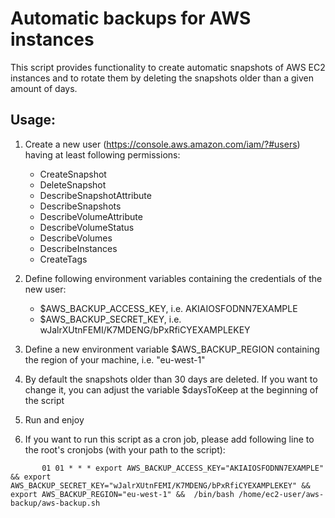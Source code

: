 Automatic backups for AWS instances
===================================

This script provides functionality to create automatic snapshots of AWS EC2 instances and to rotate them by deleting the snapshots older than a given amount of days.

Usage:
------

1. Create a new user (https://console.aws.amazon.com/iam/?#users) having at least following permissions:
     - CreateSnapshot
     - DeleteSnapshot
     - DescribeSnapshotAttribute
     - DescribeSnapshots
     - DescribeVolumeAttribute
     - DescribeVolumeStatus
     - DescribeVolumes
     - DescribeInstances
     - CreateTags

2. Define following environment variables containing the credentials of the new user:
     - $AWS_BACKUP_ACCESS_KEY, i.e. AKIAIOSFODNN7EXAMPLE
     - $AWS_BACKUP_SECRET_KEY, i.e. wJalrXUtnFEMI/K7MDENG/bPxRfiCYEXAMPLEKEY

3. Define a new environment variable $AWS_BACKUP_REGION containing the region of your machine, i.e. "eu-west-1"

4. By default the snapshots older than 30 days are deleted. If you want to change it, you can adjust the variable $daysToKeep at  the beginning of the script

5. Run and enjoy

6. If you want to run this script as a cron job, please add following line to the root's cronjobs (with your path to the script):

````
       01 01 * * * export AWS_BACKUP_ACCESS_KEY="AKIAIOSFODNN7EXAMPLE" && export AWS_BACKUP_SECRET_KEY="wJalrXUtnFEMI/K7MDENG/bPxRfiCYEXAMPLEKEY" && export AWS_BACKUP_REGION="eu-west-1" &&  /bin/bash /home/ec2-user/aws-backup/aws-backup.sh
````
